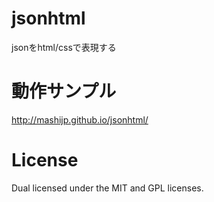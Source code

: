 jsonhtml
========

jsonをhtml/cssで表現する

# 動作サンプル
http://mashijp.github.io/jsonhtml/

# License
Dual licensed under the MIT and GPL licenses.
